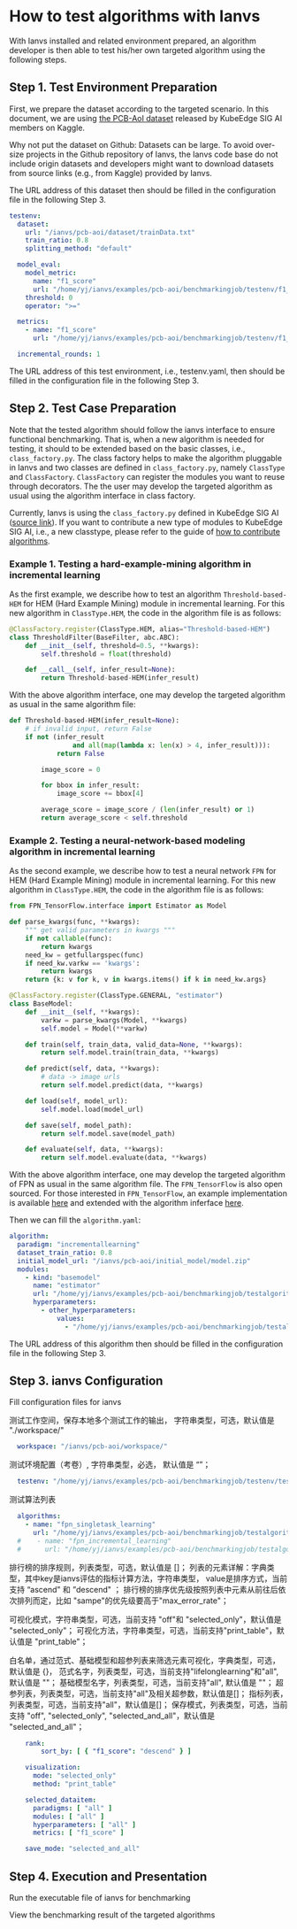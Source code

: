 # How to test algorithms with Ianvs

With Ianvs installed and related environment prepared, an algorithm developer is then able to test his/her own targeted algorithm using the following steps. 

## Step 1. Test Environment Preparation
  
First, we prepare the dataset according to the targeted scenario. In this document, we are using [the PCB-AoI dataset](https://www.kaggle.com/datasets/kubeedgeianvs/pcb-aoi) released by KubeEdge SIG AI members on Kaggle. 
  
Why not put the dataset on Github: Datasets can be large. To avoid over-size projects in the Github repository of Ianvs, the Ianvs code base do not include origin datasets and developers might want to download datasets from source links (e.g., from Kaggle) provided by Ianvs. 

The URL address of this dataset then should be filled in the configuration file in the following Step 3. 

``` yaml
testenv:
  dataset:
    url: "/ianvs/pcb-aoi/dataset/trainData.txt"
    train_ratio: 0.8
    splitting_method: "default"

  model_eval:
    model_metric:
      name: "f1_score"
      url: "/home/yj/ianvs/examples/pcb-aoi/benchmarkingjob/testenv/f1_score.py"
    threshold: 0
    operator: ">="

  metrics:
    - name: "f1_score"
      url: "/home/yj/ianvs/examples/pcb-aoi/benchmarkingjob/testenv/f1_score.py"

  incremental_rounds: 1
```

The URL address of this test environment, i.e., testenv.yaml, then should be filled in the configuration file in the following Step 3. 

## Step 2. Test Case Preparation

Note that the tested algorithm should follow the ianvs interface to ensure functional benchmarking.
That is, when a new algorithm is needed for testing, it should to be extended based on the basic classes, i.e., `class_factory.py`. 
The class factory helps to make the algorithm pluggable in Ianvs 
and two classes are defined in `class_factory.py`, namely `ClassType` and `ClassFactory`. 
`ClassFactory` can register the modules you want to reuse through decorators. 
The the user may develop the targeted algorithm as usual using the algorithm interface in class factory. 

Currently, Ianvs is using the `class_factory.py` defined in KubeEdge SIG AI ([source link](https://github.com/kubeedge/sedna/blob/main/lib/sedna/common/class_factory.py)). If you want to contribute a new type of modules to KubeEdge SIG AI, i.e., a new classtype, please refer to the guide of [how to contribute algorithms](./how-to-contribute-algorithms.md).


### Example 1. Testing a hard-example-mining algorithm in incremental learning

As the first example, we describe how to test an algorithm `Threshold-based-HEM` for HEM (Hard Example Mining) module in incremental learning. 
For this new algorithm in `ClassType.HEM`, the code in the algorithm file is as follows:

```python
@ClassFactory.register(ClassType.HEM, alias="Threshold-based-HEM")
class ThresholdFilter(BaseFilter, abc.ABC):
    def __init__(self, threshold=0.5, **kwargs):
        self.threshold = float(threshold)

    def __call__(self, infer_result=None):
        return Threshold-based-HEM(infer_result)
```

With the above algorithm interface, one may develop the targeted algorithm as usual in the same algorithm file:

```python
def Threshold-based-HEM(infer_result=None):
    # if invalid input, return False
    if not (infer_result
                and all(map(lambda x: len(x) > 4, infer_result))):
            return False

        image_score = 0

        for bbox in infer_result:
            image_score += bbox[4]

        average_score = image_score / (len(infer_result) or 1)
        return average_score < self.threshold
```

### Example 2. Testing a neural-network-based modeling algorithm in incremental learning

As the second example, we describe how to test a neural network `FPN` for HEM (Hard Example Mining) module in incremental learning. 
For this new algorithm in `ClassType.HEM`, the code in the algorithm file is as follows: 

``` python
from FPN_TensorFlow.interface import Estimator as Model

def parse_kwargs(func, **kwargs):
    """ get valid parameters in kwargs """
    if not callable(func):
        return kwargs
    need_kw = getfullargspec(func)
    if need_kw.varkw == 'kwargs':
        return kwargs
    return {k: v for k, v in kwargs.items() if k in need_kw.args}

@ClassFactory.register(ClassType.GENERAL, "estimator")
class BaseModel:
    def __init__(self, **kwargs):
        varkw = parse_kwargs(Model, **kwargs)
        self.model = Model(**varkw)

    def train(self, train_data, valid_data=None, **kwargs):
        return self.model.train(train_data, **kwargs)

    def predict(self, data, **kwargs):
        # data -> image urls
        return self.model.predict(data, **kwargs)

    def load(self, model_url):
        self.model.load(model_url)

    def save(self, model_path):
        return self.model.save(model_path)

    def evaluate(self, data, **kwargs):
        return self.model.evaluate(data, **kwargs)
```

With the above algorithm interface, one may develop the targeted algorithm of FPN as usual in the same algorithm file. 
The ``FPN_TensorFlow`` is also open sourced. For those interested in ``FPN_TensorFlow``, an example implementation is available [here](https://github.com/DetectionTeamUCAS/FPN_Tensorflow) and extended with the algorithm inferface [here](https://github.com/kubeedge-sedna/FPN_Tensorflow).

Then we can fill the ``algorithm.yaml``: 
``` yaml
algorithm:
  paradigm: "incrementallearning"
  dataset_train_ratio: 0.8
  initial_model_url: "/ianvs/pcb-aoi/initial_model/model.zip"
  modules:
    - kind: "basemodel"
      name: "estimator"
      url: "/home/yj/ianvs/examples/pcb-aoi/benchmarkingjob/testalgorithms/fpn_incremental_learning/basemodel.py"
      hyperparameters:
        - other_hyperparameters:
            values:
              - "/home/yj/ianvs/examples/pcb-aoi/benchmarkingjob/testalgorithms/fpn_incremental_learning/fpn_hyperparameter.yaml"
```


The URL address of this algorithm then should be filled in the configuration file in the following Step 3. 


## Step 3. ianvs Configuration

Fill configuration files for ianvs

测试工作空间，保存本地多个测试工作的输出， 字符串类型，可选，默认值是 "./workspace/"
``` yaml
  workspace: "/ianvs/pcb-aoi/workspace/"
```

测试环境配置（考卷）, 字符串类型，必选， 默认值是 “”；
``` yaml
  testenv: "/home/yj/ianvs/examples/pcb-aoi/benchmarkingjob/testenv/testenv.yaml"
```

测试算法列表
``` yaml
  algorithms:
    - name: "fpn_singletask_learning"
      url: "/home/yj/ianvs/examples/pcb-aoi/benchmarkingjob/testalgorithms/fpn_singletask_learning/fpn_algorithm.yaml"
  #    - name: "fpn_incremental_learning"
  #      url: "/home/yj/ianvs/examples/pcb-aoi/benchmarkingjob/testalgorithms/fpn_incremental_learning/fpn_algorithm.yaml"
```

排行榜的排序规则，列表类型，可选，默认值是 []；
列表的元素详解：字典类型，其中key是ianvs评估的指标计算方法，字符串类型，
              value是排序方式，当前支持 “ascend" 和 ”descend" ；
排行榜的排序优先级按照列表中元素从前往后依次排列而定，比如 "sampe"的优先级要高于"max_error_rate"；

可视化模式，字符串类型，可选，当前支持 "off"和 "selected_only"，默认值是 "selected_only"；
可视化方法，字符串类型，可选，当前支持"print_table"，默认值是 "print_table"；

白名单，通过范式、基础模型和超参列表来筛选元素可视化，字典类型，可选， 默认值是 {}，
范式名字，列表类型，可选，当前支持"lifelonglearning"和"all", 默认值是 ""；
基础模型名字，列表类型，可选，当前支持"all", 默认值是 ""；
超参列表，列表类型，可选，当前支持"all"及相关超参数，默认值是[]；
指标列表，列表类型，可选，当前支持"all"，默认值是[]；
保存模式，列表类型，可选，当前支持 "off", "selected_only", "selected_and_all"，默认值是 "selected_and_all"；
``` yaml
    rank:
        sort_by: [ { "f1_score": "descend" } ]

    visualization:
      mode: "selected_only"
      method: "print_table"

    selected_dataitem:
      paradigms: [ "all" ]
      modules: [ "all" ]
      hyperparameters: [ "all" ]
      metrics: [ "f1_score" ]

    save_mode: "selected_and_all"
```


## Step 4. Execution and Presentation

Run the executable file of ianvs for benchmarking

View the benchmarking result of the targeted algorithms